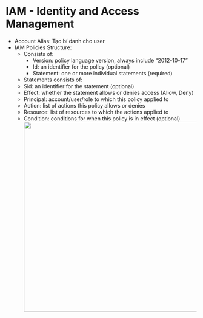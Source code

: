 # IAM - Identity and Access Management
  - Account Alias: Tạo bí danh cho user
  - IAM Policies Structure:
    - Consists of:
      - Version: policy language version, always include “2012-10-17”
      - Id: an identifier for the policy (optional)
      - Statement: one or more individual statements (required)
    -  Statements consists of:
      - Sid: an identifier for the statement (optional)
      - Effect: whether the statement allows or denies access (Allow, Deny)
      - Principal: account/user/role to which this policy applied to
      - Action: list of actions this policy allows or denies
      - Resource: list of resources to which the actions applied to
      - Condition: conditions for when this policy is in effect (optional)
        <img src="https://github.com/hynhdih/Training_OM/assets/82271913/59a799c1-779b-4206-bc60-161fc0328e59" width="500" height="500">
